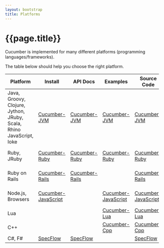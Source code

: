 ```yaml
---
layout: bootstrap
title: Platforms
---
```

# {{page.title}}

Cucumber is implemented for many different platforms (programming languages/frameworks).

The table below should help you choose the right platform.

<table>
  <thead>
    <tr>
      <th>Platform</th>
      <th>Install</th>
      <th>API Docs</th>
      <th>Examples</th>
      <th>Source Code</th>
      <th>Build status</th>
    </tr>
  </thead>
  <tbody>
    <tr>
      <td>Java, Groovy, Clojure,<br>Jython, JRuby, Scala,<br>Rhino JavaScript, Ioke</td>
      <td><a href="/install-cucumber-jvm.html">Cucumber-JVM</a></td>
      <td><a href="/api/cucumber/jvm">Cucumber-JVM</a></td>
      <td><a href="https://github.com/cucumber/cucumber-jvm/tree/master/examples">Cucumber-JVM</a></td>
      <td><a href="https://github.com/cucumber/cucumber-jvm">Cucumber-JVM</a></td>
      <td><a href="http://travis-ci.org/cucumber/cucumber-jvm"><img alt="Build Status" src="https://secure.travis-ci.org/cucumber/cucumber-jvm.png" ></a></td>
    </tr>
    <tr>
      <td>Ruby, JRuby</td>
      <td><a href="/install-cucumber-ruby.html">Cucumber-Ruby</a></td>
      <td><a href="/api/cucumber/ruby">Cucumber-Ruby</a></td>
      <td><a href="https://github.com/cucumber/cucumber/tree/master/examples">Cucumber-Ruby</a></td>
      <td><a href="https://github.com/cucumber/cucumber">Cucumber-Ruby</a></td>
      <td><a href="http://travis-ci.org/cucumber/cucumber"><img alt="Build Status" src="https://secure.travis-ci.org/cucumber/cucumber.png" ></a></td>
    </tr>
    <tr>
      <td>Ruby on Rails</td>
      <td><a href="/install-cucumber-rails.html">Cucumber-Rails</a></td>
      <td><a href="/api/cucumber/rails">Cucumber-Rails</a></td>
      <td></td>
      <td><a href="https://github.com/cucumber/cucumber-rails">Cucumber-Rails</a></td>
      <td><a href="http://travis-ci.org/cucumber/cucumber-rails"><img alt="Build Status" src="https://secure.travis-ci.org/cucumber/cucumber-rails.png" ></a></td>
    </tr>
    <tr>
      <td>Node.js, Browsers</td>
      <td><a href="/install-cucumber-js.html">Cucumber-JavaScript</a></td>
      <td></td>
      <td><a href="https://github.com/cucumber/cucumber-js/tree/master/example">Cucumber-JavaScript</a></td>
      <td><a href="https://github.com/cucumber/cucumber-js">Cucumber-JavaScript</a></td>
      <td><a href="http://travis-ci.org/cucumber/cucumber-js"><img alt="Build Status" src="https://secure.travis-ci.org/cucumber/cucumber-js.png" ></a></td>
    </tr>
    <tr>
      <td>Lua</td>
      <td></td>
      <td></td>
      <td><a href="https://github.com/cucumber/cucumber-lua/tree/master/examples">Cucumber-Lua</a></td>
      <td><a href="https://github.com/cucumber/cucumber-lua">Cucumber-Lua</a></td>
      <td></td>
    </tr>
    <tr>
      <td>C++</td>
      <td></td>
      <td></td>
      <td><a href="https://github.com/cucumber/cucumber-cpp/tree/master/examples">Cucumber-Cpp</a></td>
      <td><a href="https://github.com/cucumber/cucumber-cpp">Cucumber-Cpp</a></td>
      <td></td>
    </tr>
    <tr>
      <td>C#, F#</td>
      <td><a href="http://www.specflow.org">SpecFlow</a></td>
      <td><a href="https://github.com/techtalk/SpecFlow/wiki/Documentation">SpecFlow</a></td>
      <td></td>
      <td><a href="https://github.com/techtalk/SpecFlow">SpecFlow</a></td>
      <td></td>
    </tr>
  </tbody>
</table>
